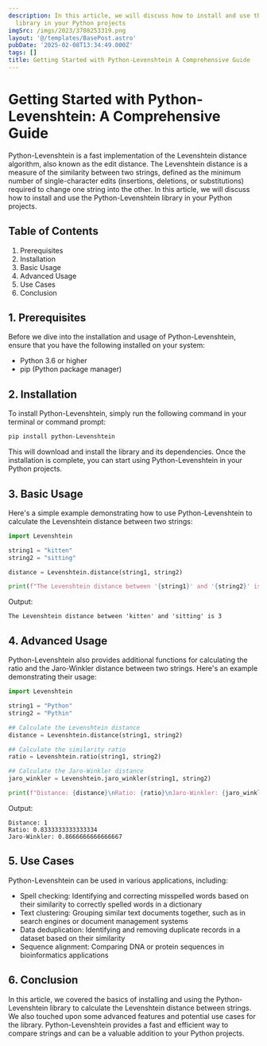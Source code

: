 ```yaml
---
description: In this article, we will discuss how to install and use the Python-Levenshtein
  library in your Python projects
imgSrc: /imgs/2023/3708253319.png
layout: '@/templates/BasePost.astro'
pubDate: '2025-02-08T13:34:49.000Z'
tags: []
title: Getting Started with Python-Levenshtein A Comprehensive Guide
---
```


# Getting Started with Python-Levenshtein: A Comprehensive Guide

Python-Levenshtein is a fast implementation of the Levenshtein distance algorithm, also known as the edit distance. The Levenshtein distance is a measure of the similarity between two strings, defined as the minimum number of single-character edits (insertions, deletions, or substitutions) required to change one string into the other. In this article, we will discuss how to install and use the Python-Levenshtein library in your Python projects.

## Table of Contents

1. Prerequisites
2. Installation
3. Basic Usage
4. Advanced Usage
5. Use Cases
6. Conclusion

## 1. Prerequisites

Before we dive into the installation and usage of Python-Levenshtein, ensure that you have the following installed on your system:

- Python 3.6 or higher
- pip (Python package manager)

## 2. Installation

To install Python-Levenshtein, simply run the following command in your terminal or command prompt:

```bash
pip install python-Levenshtein
```

This will download and install the library and its dependencies. Once the installation is complete, you can start using Python-Levenshtein in your Python projects.

## 3. Basic Usage

Here's a simple example demonstrating how to use Python-Levenshtein to calculate the Levenshtein distance between two strings:

```python
import Levenshtein

string1 = "kitten"
string2 = "sitting"

distance = Levenshtein.distance(string1, string2)

print(f"The Levenshtein distance between '{string1}' and '{string2}' is {distance}")
```

Output:

```
The Levenshtein distance between 'kitten' and 'sitting' is 3
```

## 4. Advanced Usage

Python-Levenshtein also provides additional functions for calculating the ratio and the Jaro-Winkler distance between two strings. Here's an example demonstrating their usage:

```python
import Levenshtein

string1 = "Python"
string2 = "Pythin"

## Calculate the Levenshtein distance
distance = Levenshtein.distance(string1, string2)

## Calculate the similarity ratio
ratio = Levenshtein.ratio(string1, string2)

## Calculate the Jaro-Winkler distance
jaro_winkler = Levenshtein.jaro_winkler(string1, string2)

print(f"Distance: {distance}\nRatio: {ratio}\nJaro-Winkler: {jaro_winkler}")
```

Output:

```
Distance: 1
Ratio: 0.8333333333333334
Jaro-Winkler: 0.8666666666666667
```

## 5. Use Cases

Python-Levenshtein can be used in various applications, including:

- Spell checking: Identifying and correcting misspelled words based on their similarity to correctly spelled words in a dictionary
- Text clustering: Grouping similar text documents together, such as in search engines or document management systems
- Data deduplication: Identifying and removing duplicate records in a dataset based on their similarity
- Sequence alignment: Comparing DNA or protein sequences in bioinformatics applications

## 6. Conclusion

In this article, we covered the basics of installing and using the Python-Levenshtein library to calculate the Levenshtein distance between strings. We also touched upon some advanced features and potential use cases for the library. Python-Levenshtein provides a fast and efficient way to compare strings and can be a valuable addition to your Python projects.